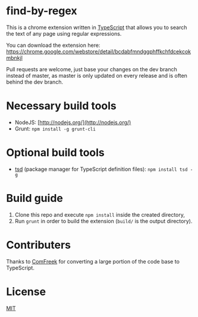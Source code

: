 find-by-regex
==================

This is a chrome extension written in [TypeScript](http://www.typescriptlang.org/) that allows you to search the text of any page using regular expressions.

You can download the extension here: https://chrome.google.com/webstore/detail/bcdabfmndggphffkchfdcekcokmbnkjl

Pull requests are welcome, just base your changes on the dev branch instead of master, as master is only updated on every release and is often behind the dev branch.

Necessary build tools
======================
- NodeJS: [http://nodejs.org/](http://nodejs.org/)
- Grunt:
```npm install -g grunt-cli```

Optional build tools
======================
- [tsd](https://npmjs.org/package/tsd) (package manager for TypeScript definition files): ```npm install tsd -g```

Build guide
============
1. Clone this repo and execute ```npm install``` inside the created directory,
2. Run ```grunt``` in order to build the extension (```build/``` is the output directory).

Contributers
============

Thanks to [ComFreek](https://github.com/ComFreek) for converting a large portion of the code base to TypeScript.

License
=======

[MIT](https://github.com/ymkjp/find-by-regex/blob/master/LICENSE.txt)
